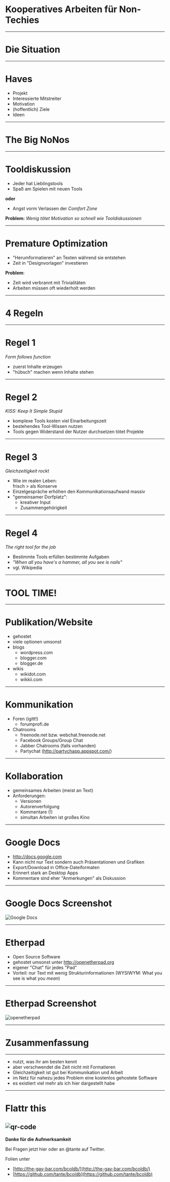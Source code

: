 # Kooperatives Arbeiten für Non-Techies
---
# Die Situation
---
# Haves

*  Projekt
*  Interessierte Mitstreiter
*  Motivation
*  (hoffentlich) Ziele
*  Ideen

---
# The Big NoNos
---
# Tooldiskussion

*  Jeder hat Lieblingstools
*  Spaß am Spielen mit neuen Tools

**oder**

*  Angst vorm Verlassen der *Comfort Zone*

**Problem:**
*Wenig tötet Motivation so schnell wie Tooldiskussionen*

---
# Premature Optimization

*  "Herumformatieren" an Texten während sie entstehen
*  Zeit in "Designvorlagen" investieren

**Problem**: 

* Zeit wird verbrannt mit Trivialitäten
* Arbeiten müssen oft wiederholt werden

---
# 4 Regeln
---
# Regel 1

*Form follows function*

* zuerst Inhalte erzeugen
* "hübsch" machen wenn Inhalte stehen

---
# Regel 2

*KISS: Keep It Simple Stupid*

* komplexe Tools kosten viel Einarbeitungszeit
* bestehendes Tool-Wissen nutzen
* Tools gegen Widerstand der Nutzer durchsetzen tötet Projekte
---
# Regel 3

*Gleichzeitigkeit rockt*

* Wie im realen Leben:  
  frisch > als Konserve
* Einzelgespräche erhöhen den Kommunikationsaufwand massiv
* "gemeinsamer Dorfplatz":
    * kreativer Input
    * Zusammengehörigkeit
---
# Regel 4
*The right tool for the job*

* Bestimmte Tools erfüllen bestimmte Aufgaben
* *"When all you have's a hammer, all you see is nails"*
* vgl. Wikipedia

---
# TOOL TIME!
--- 
# Publikation/Website

* gehostet
* viele optionen umsonst
* blogs
    * wordpress.com
    * blogger.com
    * blogger.de
* wikis
    * wikidot.com
    * wikkii.com

---
# Kommunikation

* Foren (igitt!)
    * forumprofi.de
* Chatrooms
    * freenode.net bzw. webchat.freenode.net
    * Facebook Groups/Group Chat
    * Jabber Chatrooms (falls vorhanden)
    * Partychat (http://partychapp.appspot.com/)

--- 
# Kollaboration

* gemeinsames Arbeiten (meist an Text)
* Anforderungen:
    * Versionen
    * Autorenverfolgung
    * Kommentare (!)
    * simultan Arbeiten ist großes Kino
---
# Google Docs

* http://docs.google.com
* Kann nicht nur Text sondern auch Präsentationen und Grafiken
* Export/Download in Office-Dateiformaten
* Erinnert stark an Desktop Apps
* Kommentare sind eher "Anmerkungen" als Diskussion
---
# Google Docs Screenshot
![Google Docs](images/googledocs.png)

---
# Etherpad

* Open Source Software
* gehostet umsonst unter http://openetherpad.org
* eigener "Chat" für jedes "Pad"
* Vorteil: nur Text mit wenig Strukturinformationen
  \(WYSIWYM: What you see is what you *mean*\)

---
# Etherpad Screenshot
![openetherpad](images/etherpad.png)

---
# Zusammenfassung
---
* nutzt, was ihr am besten kennt
* aber verschwendet die Zeit nicht mit Formatieren
* Gleichzeitigkeit ist gut bei Kommunikation und Arbeit
* im Netz für nahezu jedes Problem eine kostenlos gehostete Software
* es existiert viel mehr als ich hier dargestellt habe
---
# Flattr this 
![qr-code](images/flattrqrcode.png)
---
**Danke für die Aufmerksamkeit**

Bei Fragen jetzt hier oder an @tante auf Twitter.

Folien unter 

* [http://the-gay-bar.com/bcoldb/](http://the-gay-bar.com/bcoldb/)
* [https://github.com/tante/bcoldb](https://github.com/tante/bcoldb)
